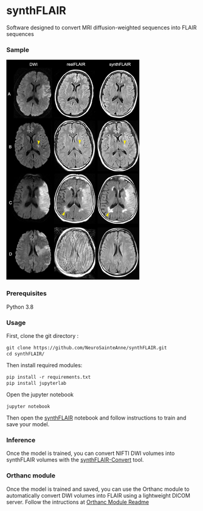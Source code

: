 # synthFLAIR
Software designed to convert MRI diffusion-weighted sequences into FLAIR sequences

### Sample

<img src="examples/synthFLAIRExample.jpg" width="350" title="Example of synthFLAIR images">

### Prerequisites
Python 3.8

### Usage
First, clone the git directory :

```
git clone https://github.com/NeuroSainteAnne/synthFLAIR.git
cd synthFLAIR/
```

Then install required modules:

```
pip install -r requirements.txt
pip install jupyterlab
```

Open the jupyter notebook

```
jupyter notebook
```

Then open the [synthFLAIR](synthFLAIR.ipynb) notebook and follow instructions to train and save your model.

### Inference

Once the model is trained, you can convert NIFTI DWI volumes into synthFLAIR volumes with the [synthFLAIR-Convert](synthFLAIR-Convert.ipynb) tool.

### Orthanc module

Once the model is trained and saved, you can use the Orthanc module to automatically convert DWI volumes into FLAIR using a lightweight DICOM server.
Follow the intructions at [Orthanc Module Readme](orthanc_module/README.md)
